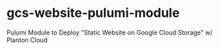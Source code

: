 # gcs-website-pulumi-module

Pulumi Module to Deploy "Static Website on Google Cloud Storage" w/ Planton Cloud

